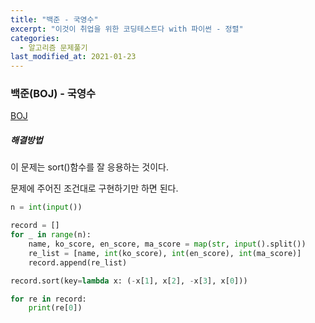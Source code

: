 ```yaml
---
title: "백준 - 국영수"
excerpt: "이것이 취업을 위한 코딩테스트다 with 파이썬 - 정렬"
categories:
  - 알고리즘 문제풀기
last_modified_at: 2021-01-23
---
```


### 백준(BOJ) - 국영수

[BOJ](https://www.acmicpc.net/problem/10825)

##### 해결방법 

이 문제는 sort()함수를 잘 응용하는 것이다.

문제에 주어진 조건대로 구현하기만 하면 된다.

```python
n = int(input())

record = []
for _ in range(n):
    name, ko_score, en_score, ma_score = map(str, input().split())
    re_list = [name, int(ko_score), int(en_score), int(ma_score)]
    record.append(re_list)

record.sort(key=lambda x: (-x[1], x[2], -x[3], x[0]))

for re in record:
    print(re[0])
```

